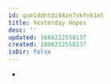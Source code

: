 ```yaml
---
id: qum1ddntdi94ze7vkfnk1ml
title: Yesterday Hopes
desc: ''
updated: 1686222558137
created: 1686222558137
isDir: false
---
```

-